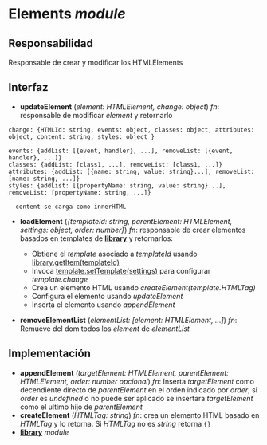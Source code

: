 # Elements _module_

## Responsabilidad

Responsable de crear y modificar los HTMLElements

## Interfaz

-   **updateElement** (_element: HTMLElement, change: object_) _fn_: responsable de modificar _element_ y retornarlo

```
change: {HTMLId: string, events: object, classes: object, attributes: object, content: string, styles: object }

events: {addList: [{event, handler}, ...], removeList: [{event, handler}, ...]}
classes: {addList: [class1, ...], removeList: [class1, ...]}
attributes: {addList: [{name: string, value: string}...], removeList: [name: string, ...]}
styles: {addList: [{propertyName: string, value: string}...], removeList: [propertyName: string, ...]}

- content se carga como innerHTML
```

-   **loadElement** (_{templateId: string, parentElement: HTMLElement, settings: object, order: number}_) _fn_: responsable de crear elementos basados en templates de [**library**](./elements/library.md) y retornarlos:

    -   Obtiene el _template_ asociado a _templateId_ usando [library.getItem(templateId)](../library.md#interfaz)
    -   Invoca [template.setTemplate(settings)](./elements/library.md) para configurar _template.change_
    -   Crea un elemento HTML usando _createElement(template.HTMLTag)_
    -   Configura el elemento usando _updateElement_
    -   Inserta el elemento usando _appendElement_

-   **removeElementList** (_elementList: [element: HTMLElement, ...]_) _fn_: Remueve del dom todos los _element_ de _elementList_

## Implementación

-   **appendElement** (_targetElement: HTMLElement, parentElement: HTMLElement, order: number opcional_) _fn_: Inserta _targetElement_ como decendiente directo de _parentElement_ en el orden indicado por _order_, si _order_ es _undefined_ o no puede ser aplicado se insertara _targetElement_ como el ultimo hijo de _parentElement_
-   **createElement** (_HTMLTag: string_) _fn_: crea un elemento HTML basado en _HTMLTag_ y lo retorna. Si _HTMLTag_ no es _string_ retorna `{}`
-   [**library**](./elements/library.md) _module_
